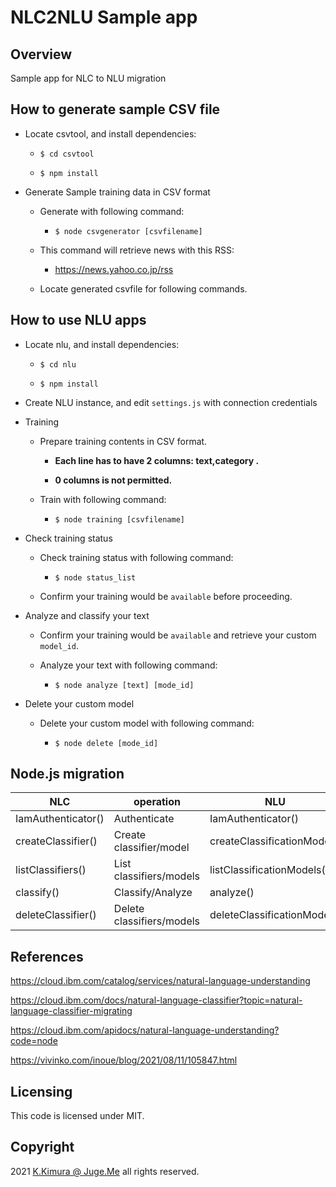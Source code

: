 # NLC2NLU Sample app


## Overview

Sample app for NLC to NLU migration


## How to generate sample CSV file

- Locate csvtool, and install dependencies:

  - `$ cd csvtool`

  - `$ npm install`

- Generate Sample training data in CSV format

  - Generate with following command:

    - `$ node csvgenerator [csvfilename]`

  - This command will retrieve news with this RSS:

    - https://news.yahoo.co.jp/rss

  - Locate generated csvfile for following commands.


## How to use NLU apps

- Locate nlu, and install dependencies:

  - `$ cd nlu`

  - `$ npm install`

- Create NLU instance, and edit `settings.js` with connection credentials

- Training

  - Prepare training contents in CSV format.

    - **Each line has to have 2 columns: text,category .**

    - **0 columns is not permitted.**

  - Train with following command:

    - `$ node training [csvfilename]`

- Check training status

  - Check training status with following command:

    - `$ node status_list`

  - Confirm your training would be `available` before proceeding.

- Analyze and classify your text

  - Confirm your training would be `available` and retrieve your custom `model_id`.

  - Analyze your text with following command:

    - `$ node analyze [text] [mode_id]`

- Delete your custom model

  - Delete your custom model with following command:

    - `$ node delete [mode_id]`


## Node.js migration

| NLC        | operation     | NLU        |
|------------|------------|------------|
| IamAuthenticator() | Authenticate | IamAuthenticator() |
| createClassifier() | Create classifier/model | createClassificationModel() |
| listClassifiers() | List classifiers/models | listClassificationModels() |
| classify() | Classify/Analyze | analyze() |
| deleteClassifier() | Delete classifiers/models | deleteClassificationModel() |


## References

https://cloud.ibm.com/catalog/services/natural-language-understanding

https://cloud.ibm.com/docs/natural-language-classifier?topic=natural-language-classifier-migrating

https://cloud.ibm.com/apidocs/natural-language-understanding?code=node

https://vivinko.com/inoue/blog/2021/08/11/105847.html



## Licensing

This code is licensed under MIT.


## Copyright

2021 [K.Kimura @ Juge.Me](https://github.com/dotnsf) all rights reserved.
